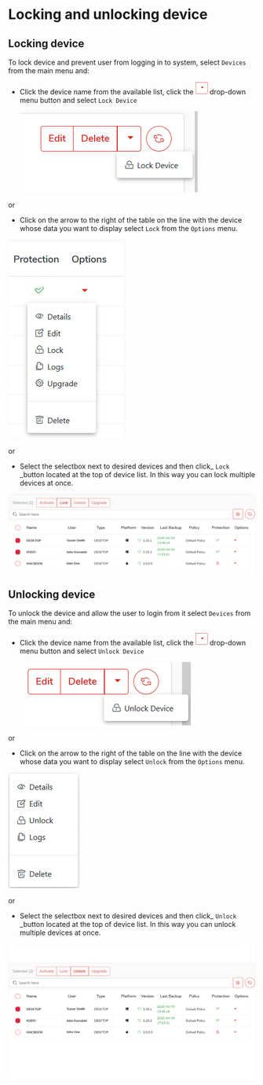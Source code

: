 # Locking and unlocking device

## Locking device

To lock device and prevent user from logging in to system, select `Devices` from the main menu and:

* Click the device name from the available list, click the ![](../../.gitbook/assets/rozwinbuttonsmall.png) drop-down menu button and select `Lock Device`

  ![](../../.gitbook/assets/lockdevice1.png)

or

* Click on the arrow to the right of the table on the line with the device whose data you want to display select `Lock` from the `Options` menu.

![](../../.gitbook/assets/deviceoptions%20%282%29%20%281%29.png)

or

* Select the selectbox next to desired devices and then click\_ `Lock` \_button located at the top of device list. In this way you can lock multiple devices at once.

![](../../.gitbook/assets/lockdevice2.png)

## Unlocking device

To unlock the device and allow the user to login from it select `Devices` from the main menu and:

* Click the device name from the available list, click the ![](../../.gitbook/assets/rozwinbuttonsmall.png) drop-down menu button and select `Unlock Device`

  ![](../../.gitbook/assets/unlockdevice1.png)

or

* Click on the arrow to the right of the table on the line with the device whose data you want to display select `Unlock` from the `Options` menu.

![](../../.gitbook/assets/unlockdevice.png)

or

* Select the selectbox next to desired devices and then click\_ `Unlock` \_button located at the top of device list. In this way you can unlock multiple devices at once.

![](../../.gitbook/assets/unlockdevice2.png)

